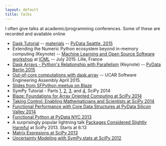 ```yaml
---
layout: default
title: Talks
---
```


I often give talks at academic/programming conferences.  Some of these are
recorded and available online

*   [Dask Tutorial](https://www.youtube.com/watch?v=ieW3G7ZzRZ0)
    -- [materials](https://github.com/blaze/dask-tutorial)
    -- [PyData Seattle, 2015](http://seattle.pydata.org/)
*   Extending the Numeric Python ecosystem beyond in-memory computing (Keynote)
    -- [Machine Learning and Open Source Software workshop](https://mloss.org/workshop/icml15/) at [ICML](http://icml.cc/2015/)
    -- July 2015. Lille, France
*   [Dask Arrays - Python's Relationship with Parallelism](https://youtu.be/HLME2WKTJJ8?t=300) (Keynote)
    -- [PyData Berlin 2015](http://pydata.org/berlin2015/)
*   [Out-of-core computations with dask.array](https://sea.ucar.edu/event/out-core-computations-blaze)
    -- UCAR Software Engineering Assembly April 2015.
*   [Slides from SFPython meetup on Blaze](http://matthewrocklin.com/slides/sfpython-blaze.html)
*   SymPy Tutorial - Parts
    [1](https://www.youtube.com/watch?v=Lgp442bibDM),
    [2](https://www.youtube.com/watch?v=_PTe10whFKo),
    [3](https://www.youtube.com/watch?v=qleGSnrnxgc),
    and [4](https://www.youtube.com/watch?v=04AGOl1P2U4),  SciPy 2014
*   [Blaze: Foundations for Array Oriented Computing at SciPy 2014](https://www.youtube.com/watch?v=9HPR-1PdZUk)
*   [Taking Control: Enabling Mathematicians and Scientists at SciPy 2014](https://www.youtube.com/watch?v=QldxygVVj-s)
*   [Functional Performance with Core Data Structures at PyData Silicon Valley 2014](https://www.youtube.com/watch?v=PpBK4zIaFLE)
*   [Functional Python at PyData NYC 2013](https://vimeo.com/80096814)
*   A surprisingly popular lightning talk [Packages Considered
    Slightly Harmful](https://www.youtube.com/watch?v=ywHqIEv3xXg) at SciPy
    2013. Starts at 6:13
*   [Matrix Expresions at SciPy 2013](http://pyvideo.org/video/2028/matrix-expressions-and-blaslapack-scipy-2013-pr)
*   [Uncertainty Modeling with SymPy.stats at SciPy 2012](http://www.youtube.com/watch?v=27su3TQ3BvQ)
